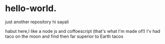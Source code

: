 # hello-world.
just another repository
hi sayali

habut here,I like a node js and coffoescript (that's what I'm made of!)
I'v had taco on the moon and find then far superior to Earth tacos
